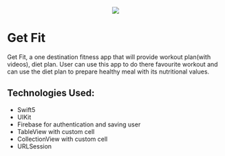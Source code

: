 
<p align="center">
 <img src="(https://github.com/sandeepsahanicodes/GetFit/blob/main/Get%20Fit/Assets.xcassets/AppIcon.appiconset/Icon-60%403x.png)" />
</p>

# Get Fit

Get Fit, a one destination fitness app that will provide workout plan(with videos), diet plan. User can use this app to do there favourite workout and can use the diet plan to prepare healthy meal with its nutritional values.


## Technologies Used:

- Swift5
- UIKit
- Firebase for authentication and saving user
- TableView with custom cell
- CollectionView with custom cell
- URLSession
